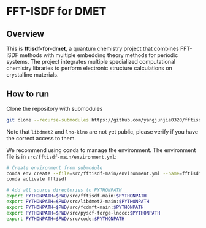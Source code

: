 # FFT-ISDF for DMET

## Overview

This is **fftisdf-for-dmet**, a quantum chemistry project that combines FFT-ISDF methods with multiple embedding theory methods for periodic systems. The project integrates multiple specialized computational chemistry libraries to perform electronic structure calculations on crystalline materials.

## How to run

Clone the repository with submodules
```bash
git clone --recurse-submodules https://github.com/yangjunjie0320/fftisdf-for-dmet.git
```
Note that `libdmet2` and `lno-klno` are not yet public, please verify if you have 
the correct access to them.

We recommend using conda to manage the environment. The environment file is in `src/fftisdf-main/environment.yml`:
```bash
# Create environment from submodule
conda env create --file=src/fftisdf-main/environment.yml --name=fftisdf
conda activate fftisdf

# Add all source directories to PYTHONPATH
export PYTHONPATH=$PWD/src/fftisdf-main:$PYTHONPATH
export PYTHONPATH=$PWD/src/libdmet2-main:$PYTHONPATH
export PYTHONPATH=$PWD/src/fcdmft-main:$PYTHONPATH
export PYTHONPATH=$PWD/src/pyscf-forge-lnocc:$PYTHONPATH
export PYTHONPATH=$PWD/src/code:$PYTHONPATH
```
